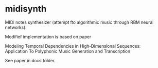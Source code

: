 # midisynth
MIDI notes synthesizer (attempt fto algorithmic music through RBM neural networks).

Modifief implementation is based on paper 

Modeling Temporal Dependencies in High-Dimensional Sequences: Application To Polyphonic Music Generation and Transcription

See paper in docs folder.

